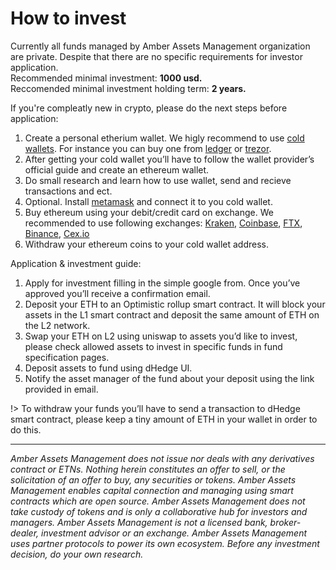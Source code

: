 # How to invest

Currently all funds managed by Amber Assets Management organization are private. Despite that there are no specific requirements for investor application.  
Recommended minimal investment: **1000 usd.**  
Reccomended minimal investment holding term: **2 years.**  

If you're compleatly new in crypto, please do the next steps before application:
1. Create a personal etherium wallet. We higly recommend to use [cold wallets](https://en.bitcoin.it/wiki/Hardware_wallet). For instance you can buy one from [ledger](https://www.ledger.com/) or [trezor](https://trezor.io/).
2. After getting your cold wallet you’ll have to follow the wallet provider’s official guide and create an ethereum wallet.
3. Do small research and learn how to use wallet, send and recieve transactions and ect.
4. Optional. Install [metamask](https://metamask.io/) and connect it to you cold wallet.
5. Buy ethereum using your debit/credit card on exchange. We recommended to use following exchanges: [Kraken](https://www.kraken.com/), [Coinbase](https://www.coinbase.com/), [FTX](https://ftx.com/en), [Binance](https://www.binance.com/en), [Cex.io](https://cex.io/)
6. Withdraw your ethereum coins to your cold wallet address.

Application & investment guide:
1. Apply for investment filling in the simple google from. Once you’ve approved you’ll receive a confirmation email. 
2. Deposit your ETH to an Optimistic rollup smart contract. It will block your assets in the L1 smart contract and deposit the same amount of ETH on the L2 network. 
3. Swap your ETH on L2 using uniswap to assets you’d like to invest, please check allowed assets to invest in specific funds in fund specification pages.
4. Deposit assets to fund using dHedge UI.
5. Notify the asset manager of the fund about your deposit using the link provided in email.

!> To withdraw your funds you’ll have to send a transaction to dHedge smart contract, please keep a tiny amount of ETH in your wallet in order to do this.

---

*Amber Assets Management does not issue nor deals with any derivatives contract or ETNs. Nothing herein constitutes an offer to sell, or the solicitation of an offer to buy, any securities or tokens. Amber Assets Management enables capital connection and managing using smart contracts which are open source. Amber Assets Management does not take custody of tokens and is only a collaborative hub for investors and managers. Amber Assets Management is not a licensed bank, broker-dealer, investment advisor or an exchange. Amber Assets Management uses partner protocols to power its own ecosystem. Before any investment decision, do your own research.*